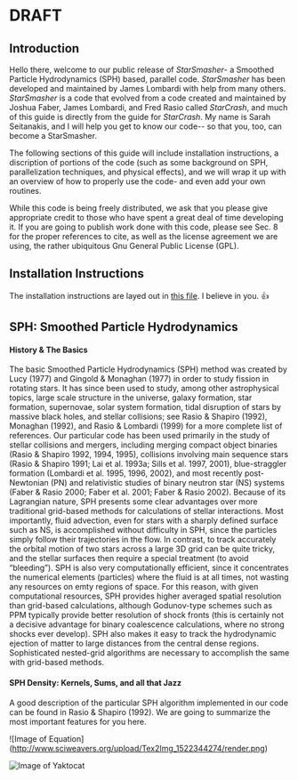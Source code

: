 # DRAFT

## Introduction

Hello there, welcome to our public release of *StarSmasher*- a Smoothed Particle Hydrodynamics (SPH) based, parallel code. *StarSmasher* has been developed and maintained by James Lombardi with help from many others. *StarSmasher* is a code that evolved from a code created and maintained by Joshua Faber, James Lombardi, and Fred Rasio called *StarCrash*, and much of this guide is directly from the guide for *StarCrash*. My name is Sarah Seitanakis, and I will help you get to know our code-- so that you, too, can become a StarSmasher. 

The following sections of this guide will include installation instructions, a discription of portions of the code (such as some background on SPH, parallelization techniques, and physical effects), and we will wrap it up with an overview of how to properly use the code- and even add your own routines. 
  
While this code is being freely distributed, we ask that you please give appropriate credit to those who have spent a great deal of time developing it. If you are going to publish work done with this code, please see Sec. 8 for the proper references to cite, as well as the license agreement we are using, the rather ubiquitous Gnu General Public License (GPL).



## Installation Instructions

The installation instructions are layed out in [this file](./installation.md). I believe in you. :thumbsup:



## SPH: Smoothed Particle Hydrodynamics

#### History & The Basics

The basic Smoothed Particle Hydrodynamics (SPH) method was created by Lucy (1977) and
Gingold & Monaghan (1977) in order to study fission in rotating stars. It has since been used to
study, among other astrophysical topics, large scale structure in the universe, galaxy formation,
star formation, supernovae, solar system formation, tidal disruption of stars by massive black holes,
and stellar collisions; see Rasio & Shapiro (1992), Monaghan (1992), and Rasio & Lombardi (1999)
for a more complete list of references. Our particular code has been used primarily in the study of
stellar collisions and mergers, including merging compact object binaries (Rasio & Shapiro 1992,
1994, 1995), collisions involving main sequence stars (Rasio & Shapiro 1991; Lai et al. 1993a; Sills
et al. 1997, 2001), blue-straggler formation (Lombardi et al. 1995, 1996, 2002), and most recently
post-Newtonian (PN) and relativistic studies of binary neutron star (NS) systems (Faber & Rasio
2000; Faber et al. 2001; Faber & Rasio 2002). 
Because of its Lagrangian nature, SPH presents some clear advantages over more traditional
grid-based methods for calculations of stellar interactions. Most importantly, fluid advection, even
for stars with a sharply defined surface such as NS, is accomplished without difficulty in SPH,
since the particles simply follow their trajectories in the flow. In contrast, to track accurately the
orbital motion of two stars across a large 3D grid can be quite tricky, and the stellar surfaces
then require a special treatment (to avoid “bleeding”). SPH is also very computationally efficient,
since it concentrates the numerical elements (particles) where the fluid is at all times, not wasting
any resources on emty regions of space. For this reason, with given computational resources, SPH
provides higher averaged spatial resolution than grid-based calculations, although Godunov-type
schemes such as PPM typically provide better resolution of shock fronts (this is certainly not a
decisive advantage for binary coalescence calculations, where no strong shocks ever develop). SPH
also makes it easy to track the hydrodynamic ejection of matter to large distances from the central
dense regions. Sophisticated nested-grid algorithms are necessary to accomplish the same with
grid-based methods.

#### SPH Density: Kernels, Sums, and all that Jazz

A good description of the particular SPH algorithm implemented in our code can be found in
Rasio & Shapiro (1992). We are going to summarize the most important features for you here.

![Image of Equation]
(http://www.sciweavers.org/upload/Tex2Img_1522344274/render.png)

![Image of Yaktocat](https://octodex.github.com/images/yaktocat.png)
